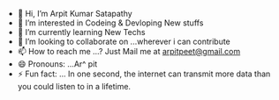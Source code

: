- 👋 Hi, I’m Arpit Kumar Satapathy
- 👀 I’m interested in Codeing & Devloping New stuffs
- 🌱 I’m currently learning New Techs
- 💞️ I’m looking to collaborate on ...wherever i can contribute
- 📫 How to reach me ...? Just Mail me at arpitpeet@gmail.com
- 😄 Pronouns: ...Ar^ pit
- ⚡ Fun fact: ... In one second, the internet can transmit more data than you could listen to in a lifetime.

<!---
gh-ArpitKumarSatapathy/gh-ArpitKumarSatapathy is a ✨ special ✨ repository because its `README.md` (this file) appears on your GitHub profile.
You can click the Preview link to take a look at your changes.
--->
